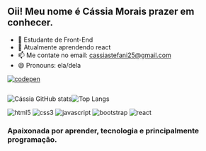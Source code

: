## Oii! Meu nome é Cássia Morais prazer em conhecer.

- 🔭 Estudante de Front-End
- 🌱 Atualmente aprendendo react
- 📫 Me contate no email: cassiastefani25@gmail.com
- 😄 Pronouns: ela/dela

[![codepen](https://img.shields.io/badge/Codepen-000000?style=for-the-badge&logo=codepen&logoColor=white)](https://codepen.io/Cassia-St)
<div style="display: inline-block">
  
  ![Cássia GitHub stats](https://github-readme-stats.vercel.app/api?username=CassiaStefane&show_icons=true&theme=midnight-purple)![Top Langs](https://github-readme-stats.vercel.app/api/top-langs/?username=CassiaStefane&layout=compact&langs_count-16&theme=midnight-purple)
  
  <img alt="html5" src="https://img.shields.io/badge/HTML5-E34F26?style=for-the-badge&logo=html5&logoColor=white">
  <img alt="css3" src="https://img.shields.io/badge/CSS3-1572B6?style=for-the-badge&logo=css3&logoColor=white">
  <img alt="javascript" src="https://img.shields.io/badge/JavaScript-323330?style=for-the-badge&logo=javascript&logoColor=F7DF1E">
  <img alt="bootstrap" src="https://img.shields.io/badge/Bootstrap-563D7C?style=for-the-badge&logo=bootstrap&logoColor=whit">
  <img alt="react" src="https://img.shields.io/badge/React-20232A?style=for-the-badge&logo=react&logoColor=61DAFB">
</div>

### Apaixonada por aprender, tecnologia e principalmente programaçâo.
